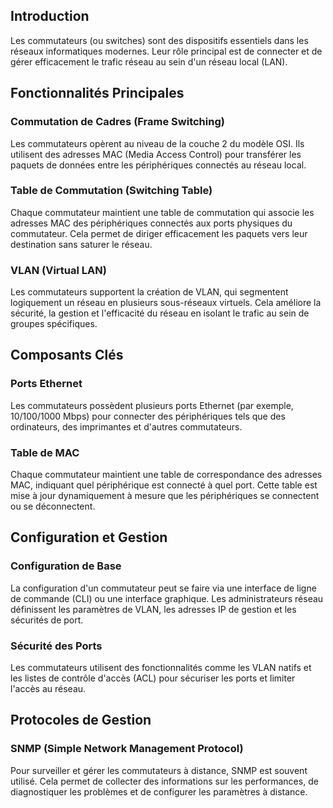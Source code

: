 ## Introduction

Les commutateurs (ou switches) sont des dispositifs essentiels dans les réseaux informatiques modernes. Leur rôle principal est de connecter et de gérer efficacement le trafic réseau au sein d'un réseau local (LAN).

## Fonctionnalités Principales

### Commutation de Cadres (Frame Switching)

Les commutateurs opèrent au niveau de la couche 2 du modèle OSI. Ils utilisent des adresses MAC (Media Access Control) pour transférer les paquets de données entre les périphériques connectés au réseau local.

### Table de Commutation (Switching Table)

Chaque commutateur maintient une table de commutation qui associe les adresses MAC des périphériques connectés aux ports physiques du commutateur. Cela permet de diriger efficacement les paquets vers leur destination sans saturer le réseau.

### VLAN (Virtual LAN)

Les commutateurs supportent la création de VLAN, qui segmentent logiquement un réseau en plusieurs sous-réseaux virtuels. Cela améliore la sécurité, la gestion et l'efficacité du réseau en isolant le trafic au sein de groupes spécifiques.

## Composants Clés

### Ports Ethernet

Les commutateurs possèdent plusieurs ports Ethernet (par exemple, 10/100/1000 Mbps) pour connecter des périphériques tels que des ordinateurs, des imprimantes et d'autres commutateurs.

### Table de MAC

Chaque commutateur maintient une table de correspondance des adresses MAC, indiquant quel périphérique est connecté à quel port. Cette table est mise à jour dynamiquement à mesure que les périphériques se connectent ou se déconnectent.

## Configuration et Gestion

### Configuration de Base

La configuration d'un commutateur peut se faire via une interface de ligne de commande (CLI) ou une interface graphique. Les administrateurs réseau définissent les paramètres de VLAN, les adresses IP de gestion et les sécurités de port.

### Sécurité des Ports

Les commutateurs utilisent des fonctionnalités comme les VLAN natifs et les listes de contrôle d'accès (ACL) pour sécuriser les ports et limiter l'accès au réseau.

## Protocoles de Gestion

### SNMP (Simple Network Management Protocol)

Pour surveiller et gérer les commutateurs à distance, SNMP est souvent utilisé. Cela permet de collecter des informations sur les performances, de diagnostiquer les problèmes et de configurer les paramètres à distance.
